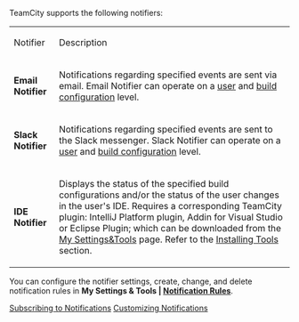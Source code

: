 [//]: # (title: Notifier)
[//]: # (auxiliary-id: Notifier)

TeamCity supports the following notifiers:

<table><tr>

<td>

Notifier


</td>

<td>

Description


</td></tr><tr>

<td>

__Email Notifier__


</td>

<td>

Notifications regarding specified events are sent via email. Email Notifier can operate on a [user](subscribing-to-notifications.md#Subscribing+to+User-level+Notifications) and [build configuration](notifications.md) level.

</td></tr>

<tr>

<td>

__Slack Notifier__


</td>

<td>

Notifications regarding specified events are sent to the Slack messenger. Slack Notifier can operate on a [user](subscribing-to-notifications.md#Subscribing+to+User-level+Notifications) and [build configuration](notifications.md) level.

</td></tr>

<tr>

<td>

__IDE Notifier__


</td>

<td>

Displays the status of the specified build configurations and/or the status of the user changes in the user's IDE. Requires a corresponding TeamCity plugin: IntelliJ Platform plugin, Addin for Visual Studio or Eclipse Plugin; which can be downloaded from the [My Settings&amp;Tools](subscribing-to-notifications.md) page. Refer to the [Installing Tools](installing-tools.md) section. 


</td></tr>
</table>

You can configure the notifier settings, create, change, and delete notification rules in __My Settings \& Tools | [Notification Rules](subscribing-to-notifications.md)__.

 <seealso>
        <category ref="user-guide">
            <a href="subscribing-to-notifications.md">Subscribing to Notifications</a>
        </category>
        <category ref="admin-guide" product="tc">
            <a href="customizing-notifications.md">Customizing Notifications</a>
        </category>
</seealso>